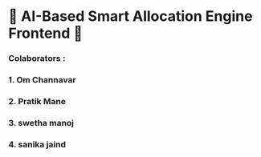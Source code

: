 # 🌟 AI-Based Smart Allocation Engine Frontend 🌟
### Colaborators :
### 1. Om Channavar 
### 2. Pratik Mane
### 3. swetha manoj
### 4. sanika jaind
